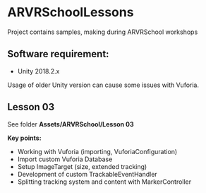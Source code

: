 # ARVRSchoolLessons
Project contains samples, making during ARVRSchool workshops

Software requirement:
------
* Unity 2018.2.x

Usage of older Unity version can cause some issues with Vuforia.


Lesson 03
------
See folder **Assets/ARVRSchool/Lesson 03**

**Key points:**
- Working with Vuforia (importing, VuforiaConfiguration)
- Import custom Vuforia Database
- Setup ImageTarget (size, extended tracking)
- Development of custom TrackableEventHandler
- Splitting tracking system and content with MarkerController
